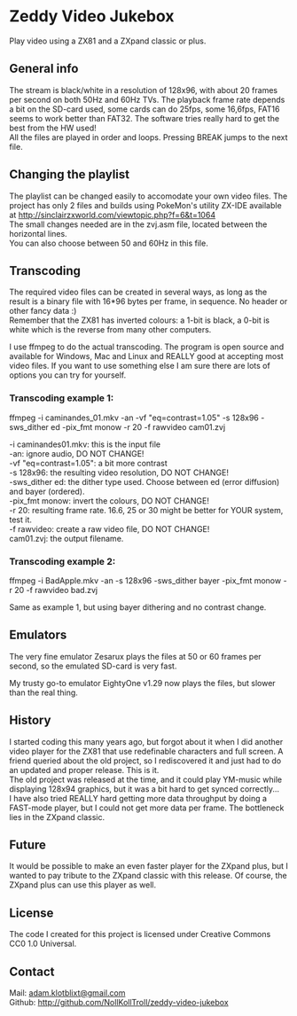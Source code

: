 # Zeddy Video Jukebox

Play video using a ZX81 and a ZXpand classic or plus.

## General info

The stream is black/white in a resolution of 128x96, with about 20 frames per second on both 50Hz and 60Hz TVs. The playback frame rate depends a bit on the SD-card used, some cards can do 25fps, some 16,6fps, FAT16 seems to work better than FAT32. The software tries really hard to get the best from the HW used!<br>
All the files are played in order and loops. Pressing BREAK jumps to the next file.

## Changing the playlist

The playlist can be changed easily to accomodate your own video files. The project has only 2 files and builds using PokeMon's utility ZX-IDE available at http://sinclairzxworld.com/viewtopic.php?f=6&t=1064<br>
The small changes needed are in the zvj.asm file, located between the horizontal lines.<br>
You can also choose between 50 and 60Hz in this file.

## Transcoding

The required video files can be created in several ways, as long as the result is a binary file with 16*96 bytes per frame, in sequence. No header or other fancy data :)<br>
Remember that the ZX81 has inverted colours: a 1-bit is black, a 0-bit is white which is the reverse from many other computers.

I use ffmpeg to do the actual transcoding. The program is open source and available for Windows, Mac and Linux and REALLY good at accepting most video files. If you want to use something else I am sure there are lots of options you can try for yourself.

### Transcoding example 1:

ffmpeg -i caminandes\_01.mkv -an -vf "eq=contrast=1.05" -s 128x96 -sws\_dither ed -pix\_fmt monow -r 20 -f rawvideo cam01.zvj

-i caminandes01.mkv: this is the input file<br>
-an: ignore audio, DO NOT CHANGE!<br>
-vf "eq=contrast=1.05": a bit more contrast<br>
-s 128x96: the resulting video resolution, DO NOT CHANGE!<br>
-sws\_dither ed: the dither type used. Choose between ed (error diffusion) and bayer (ordered).<br>
-pix\_fmt monow: invert the colours, DO NOT CHANGE!<br>
-r 20: resulting frame rate. 16.6, 25 or 30 might be better for YOUR system, test it.<br>
-f rawvideo: create a raw video file, DO NOT CHANGE!<br>
cam01.zvj: the output filename.

### Transcoding example 2:

ffmpeg -i BadApple.mkv -an -s 128x96 -sws\_dither bayer -pix\_fmt monow -r 20 -f rawvideo bad.zvj

Same as example 1, but using bayer dithering and no contrast change.

## Emulators

The very fine emulator Zesarux plays the files at 50 or 60 frames per second, so the emulated SD-card is very fast.

My trusty go-to emulator EightyOne v1.29 now plays the files, but slower than the real thing.

## History

I started coding this many years ago, but forgot about it when I did another video player for the ZX81 that use redefinable characters and full screen. A friend queried about the old project, so I rediscovered it and just had to do an updated and proper release. This is it.<br>
The old project was released at the time, and it could play YM-music while displaying 128x94 graphics, but it was a bit hard to get synced correctly...<br>
I have also tried REALLY hard getting more data throughput by doing a FAST-mode player, but I could not get more data per frame. The bottleneck lies in the ZXpand classic.

## Future

It would be possible to make an even faster player for the ZXpand plus, but I wanted to pay tribute to the ZXpand classic with this release. Of course, the ZXpand plus can use this player as well.

## License

The code I created for this project is licensed under Creative Commons CC0 1.0 Universal.

## Contact

Mail: adam.klotblixt@gmail.com<br>
Github: http://github.com/NollKollTroll/zeddy-video-jukebox